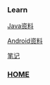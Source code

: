 ### Learn

[Java资料](https://daixuenan.github.io/learn/Java)

[Android资料](https://daixuenan.github.io/learn/Android)

[笔记](https://daixuenan.github.io/learn/note)



### [HOME](https://daixuenan.github.io/)